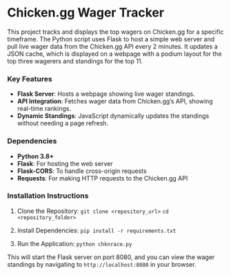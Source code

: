# Chicken.gg Wager Tracker

This project tracks and displays the top wagers on Chicken.gg for a specific timeframe. The Python script uses Flask to host a simple web server and pull live wager data from the Chicken.gg API every 2 minutes. It updates a JSON cache, which is displayed on a webpage with a podium layout for the top three wagerers and standings for the top 11.

### Key Features
- **Flask Server**: Hosts a webpage showing live wager standings.
- **API Integration**: Fetches wager data from Chicken.gg’s API, showing real-time rankings.
- **Dynamic Standings**: JavaScript dynamically updates the standings without needing a page refresh.

### Dependencies
- **Python 3.8+**
- **Flask**: For hosting the web server
- **Flask-CORS**: To handle cross-origin requests
- **Requests**: For making HTTP requests to the Chicken.gg API

### Installation Instructions

1. Clone the Repository:
   `git clone <repository_url>`
   `cd <repository_folder>`

2. Install Dependencies:
   `pip install -r requirements.txt`

3. Run the Application:
   `python chknrace.py`

This will start the Flask server on port 8080, and you can view the wager standings by navigating to `http://localhost:8080` in your browser.
